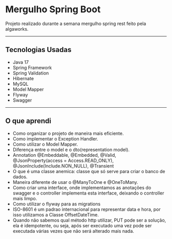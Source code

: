 # Mergulho Spring Boot

Projeto realizado durante a semana mergulho spring rest feito pela algaworks.

---

## Tecnologias Usadas

- Java 17
- Spring Framework
- Spring Validation
- Hibernate
- MySQL
- Model Mapper
- Flyway
- Swagger

---

## O que aprendi

- Como organizar o projeto de maneira mais eficiente.
- Como implementar o Exception Handler.
- Como utilizar o Model Mapper.
- Diferença entre o model e o dto(representation model).
- Annotation @Embeddable, @Embedded, @Valid, @JsonProperty(access = Access.READ_ONLY), @JsonInclude(Include.NON_NULL), @Transient
- O que é uma classe anemica: classe que só serve para criar o banco de dados.
- Maneira diferente de usar o @ManyToOne e @OneToMany.
- Como criar uma interface, onde implementamos as anotações do swagger e o controller implementa esta interface, deixando o controller mais limpo.
- Como utilizar o flyway para as migrations
- ISO-8601 é um padrao internacional para representar data e hora, por isso utilizamos a Classe OffsetDateTime.
- Quando não sabemos qual método http utilizar, PUT pode ser a solução, ela é idempotente, ou seja, após ser executado uma vez pode ser executada várias vezes que não será alterado mais nada.
